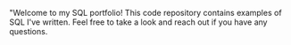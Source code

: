 "Welcome to my SQL portfolio! This code repository contains examples of SQL I've written. Feel free to take a look and reach out if you have any questions.
